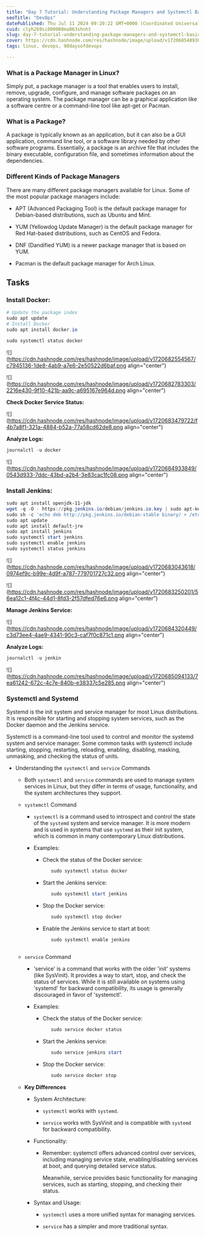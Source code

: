 ```yaml
---
title: "Day 7 Tutorial: Understanding Package Managers and Systemctl Basics"
seoTitle: "DevOps"
datePublished: Thu Jul 11 2024 09:20:22 GMT+0000 (Coordinated Universal Time)
cuid: clyh269si000008ma063shnht
slug: day-7-tutorial-understanding-package-managers-and-systemctl-basics
cover: https://cdn.hashnode.com/res/hashnode/image/upload/v1720685489301/42518068-b1e2-461b-9248-3e11ad261bca.png
tags: linux, devops, 90daysofdevops

---
```


### What is a Package Manager in Linux?

Simply put, a package manager is a tool that enables users to install, remove, upgrade, configure, and manage software packages on an operating system. The package manager can be a graphical application like a software centre or a command-line tool like apt-get or Pacman.

### What is a Package?

A package is typically known as an application, but it can also be a GUI application, command line tool, or a software library needed by other software programs. Essentially, a package is an archive file that includes the binary executable, configuration file, and sometimes information about the dependencies.

### Different Kinds of Package Managers

There are many different package managers available for Linux. Some of the most popular package managers include:

* APT (Advanced Packaging Tool) is the default package manager for Debian-based distributions, such as Ubuntu and Mint.
    
* YUM (Yellowdog Update Manager) is the default package manager for Red Hat-based distributions, such as CentOS and Fedora.
    
* DNF (Dandified YUM) is a newer package manager that is based on YUM.
    
* Pacman is the default package manager for Arch Linux.
    

## Tasks

### **Install Docker:**

```powershell
# Update the package index
sudo apt update
# Install Docker
sudo apt install docker.io

sudo systemctl status docker
```

![](https://cdn.hashnode.com/res/hashnode/image/upload/v1720682554567/c7945136-1de8-4ab9-a7e6-2e50522d6baf.png align="center")

![](https://cdn.hashnode.com/res/hashnode/image/upload/v1720682783303/2216e430-9f10-421b-aa9c-a695167e964d.png align="center")

**Check Docker Service Status:**

![](https://cdn.hashnode.com/res/hashnode/image/upload/v1720683479722/f4b7a8f1-321a-4884-b52a-77a58cd62de8.png align="center")

**Analyze Logs:**

```powershell
journalctl -u docker
```

![](https://cdn.hashnode.com/res/hashnode/image/upload/v1720684933849/0543d933-7ddc-43bd-a2b4-3e83cac1fc08.png align="center")

### **Install Jenkins:**

```powershell
sudo apt install openjdk-11-jdk
wget -q -O - https://pkg.jenkins.io/debian/jenkins.io.key | sudo apt-key add -
sudo sh -c 'echo deb http://pkg.jenkins.io/debian-stable binary/ > /etc/apt/sources.list.d/jenkins.list'
sudo apt update
sudo apt install default-jre
sudo apt install jenkins
sudo systemctl start jenkins
sudo systemctl enable jenkins
sudo systemctl status jenkins
```

![](https://cdn.hashnode.com/res/hashnode/image/upload/v1720683043618/0974ef9c-b99e-4d9f-a787-779701727c32.png align="center")

![](https://cdn.hashnode.com/res/hashnode/image/upload/v1720683250201/56ea12c1-4f4c-44d1-8fd3-2f57dfed76e6.png align="center")

**Manage Jenkins Service:**

![](https://cdn.hashnode.com/res/hashnode/image/upload/v1720684320449/c3d73ee4-4ae9-4341-90c3-caf7f0c871c1.png align="center")

**Analyze Logs:**

```powershell
journalctl -u jenkin
```

![](https://cdn.hashnode.com/res/hashnode/image/upload/v1720685094133/7ea61242-672c-4c7e-840b-e38337c5e285.png align="center")

### Systemctl and Systemd

Systemd is the init system and service manager for most Linux distributions. It is responsible for starting and stopping system services, such as the Docker daemon and the Jenkins service.

Systemctl is a command-line tool used to control and monitor the systemd system and service manager. Some common tasks with systemctl include starting, stopping, restarting, reloading, enabling, disabling, masking, unmasking, and checking the status of units.

* Understanding the `systemctl` and `service` Commands
    
    * Both `systemctl` and `service` commands are used to manage system services in Linux, but they differ in terms of usage, functionality, and the system architectures they support.
        
    * `systemctl` Command
        
        * `systemctl` is a command used to introspect and control the state of the `systemd` system and service manager. It is more modern and is used in systems that use `systemd` as their init system, which is common in many contemporary Linux distributions.
            
        * Examples:
            
            * Check the status of the Docker service:
                
                ```powershell
                   sudo systemctl status docker    
                ```
                
            * Start the Jenkins service:
                
                ```powershell
                   sudo systemctl start jenkins 
                ```
                
            * Stop the Docker service:
                
                ```powershell
                   sudo systemctl stop docker
                ```
                
            * Enable the Jenkins service to start at boot:
                
                ```powershell
                   sudo systemctl enable jenkins
                 
                ```
                
    * `service` Command
        
        * 'service' is a command that works with the older 'init' systems (like SysVinit). It provides a way to start, stop, and check the status of services. While it is still available on systems using 'systemd' for backward compatibility, its usage is generally discouraged in favor of 'systemctl'.
            
        * Examples:
            
            * Check the status of the Docker service:
                
                ```powershell
                   sudo service docker status    
                ```
                
            * Start the Jenkins service:
                
                ```powershell
                   sudo service jenkins start
                ```
                
            * Stop the Docker service:
                
                ```powershell
                   sudo service docker stop
                ```
                
    * **Key Differences**
        
        * System Architecture:
            
            * `systemctl` works with `systemd`.
                
            * `service` works with SysVinit and is compatible with `systemd` for backward compatibility.
                
        * Functionality:
            
            * Remember: systemctl offers advanced control over services, including managing service state, enabling/disabling services at boot, and querying detailed service status.
                
                Meanwhile, service provides basic functionality for managing services, such as starting, stopping, and checking their status.
                
        * Syntax and Usage:
            
            * `systemctl` uses a more unified syntax for managing services.
                
            * `service` has a simpler and more traditional syntax.